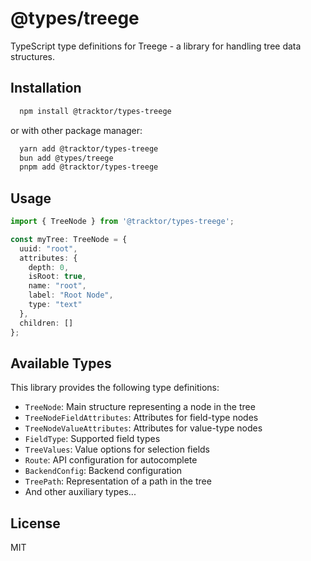 # @types/treege

TypeScript type definitions for Treege - a library for handling tree data structures.

## Installation

```bash
  npm install @tracktor/types-treege
```

or with other package manager:

```bash
  yarn add @tracktor/types-treege
  bun add @types/treege
  pnpm add @tracktor/types-treege
```

## Usage

```typescript
import { TreeNode } from '@tracktor/types-treege';

const myTree: TreeNode = {
  uuid: "root",
  attributes: {
    depth: 0,
    isRoot: true,
    name: "root",
    label: "Root Node",
    type: "text"
  },
  children: []
};
```

## Available Types

This library provides the following type definitions:

- `TreeNode`: Main structure representing a node in the tree
- `TreeNodeFieldAttributes`: Attributes for field-type nodes
- `TreeNodeValueAttributes`: Attributes for value-type nodes
- `FieldType`: Supported field types
- `TreeValues`: Value options for selection fields
- `Route`: API configuration for autocomplete
- `BackendConfig`: Backend configuration
- `TreePath`: Representation of a path in the tree
- And other auxiliary types...

## License

MIT
